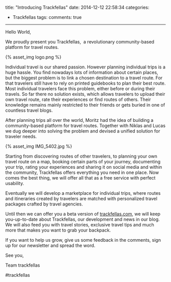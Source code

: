 title: "Introducing Trackfellas"
date: 2014-12-12 22:58:34
categories:
- Trackfellas
tags:
comments: true
---
Hello World,

We proudly present you Trackfellas,  a revolutionary community-based platform for travel routes.

{% asset_img logo.png %}

Individual travel is our shared passion. However planning individual trips is a huge hassle. You find nowadays lots of information about certain places, but the biggest problem is to link a chosen destination to a travel route. For that travelers still have to rely on printed guidebooks to plan their best route. Most individual travelers face this problem, either before or during their travels. So far there no solution exists, which allows travelers to upload their own travel route, rate their experiences or find routes of others. Their knowledge remains mainly restricted to their friends or gets buried in one of countless travel blogs.

After planning trips all over the world, Moritz had the idea of building a community-based platform for travel routes. Together with Niklas and Lucas we dug deeper into solving the problem and devised a unified solution for traveler needs.


{% asset_img IMG_5402.jpg %}

Starting from discovering routes of other travelers, to planning your own travel route on a map, booking certain parts of your journey, documenting your trip, rating your experiences and sharing it on social media and within the community, Trackfellas offers everything you need in one place. Now comes the best thing, we will offer all that as a free service with perfect usability.

Eventually we will develop a marketplace for individual trips, where routes and itineraries created by travelers are matched with personalized travel packages crafted by travel agencies.

Until then we can offer you a beta version of [trackfellas.com](http://trackfellas.com), we will keep you-up-to-date about Trackfellas, our development and news in our blog. We will also feed you with travel stories, exclusive travel tips and much more that makes you want to grab your backpack.

If you want to help us grow, give us some feedback in the comments, sign up for our newsletter and spread the word.

See you,

Team trackfellas

#trackfellas